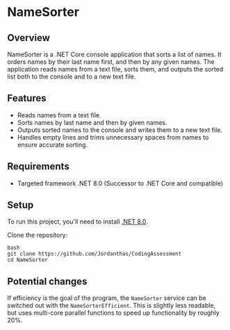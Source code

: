 # NameSorter

## Overview
NameSorter is a .NET Core console application that sorts a list of names. It orders names by their last name first, and then by any given names. The application reads names from a text file, sorts them, and outputs the sorted list both to the console and to a new text file.

## Features
- Reads names from a text file.
- Sorts names by last name and then by given names.
- Outputs sorted names to the console and writes them to a new text file.
- Handles empty lines and trims unnecessary spaces from names to ensure accurate sorting.

## Requirements
- Targeted framework .NET 8.0 (Successor to .NET Core and compatible)

## Setup
To run this project, you'll need to install [.NET 8.0](https://dotnet.microsoft.com/download).

Clone the repository:
```
bash
git clone https://github.com/Jordanthas/CodingAssessment
cd NameSorter
```

## Potential changes
If efficiency is the goal of the program, the `NameSorter` service can be switched out with the `NameSorterEfficient`. This is slightly less readable, but uses multi-core parallel functions to speed up functionality by roughly 20%.
